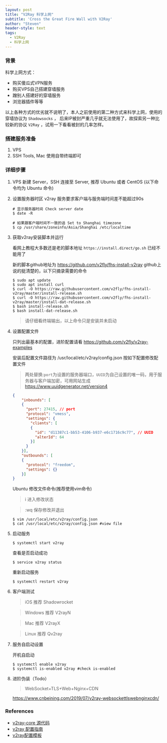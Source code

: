```yaml
---
layout: post
title: "V2Ray 科学上网"
subtitle: 'Cross the Great Fire Wall with V2Ray'
author: "Steven"
header-style: text
tags:
  - V2Ray
  - 科学上网
---
```


### 背景

科学上网方式：

- 购买傻瓜式VPN服务
- 购买VPS自己搭建穿墙服务
- 蹭别人搭建好的穿墙服务
- 浏览器插件等等

以上各种方式的优劣就不说明了，本人之前使用的第二种方式来科学上网，使用的穿墙协议为 `Shadowsocks` ， 后来IP被封严重几乎就无法使用了，故探索另一种比较新的协议 `V2Ray` ，试用一下看看被封的几率怎样。

### 搭建服务准备

1. VPS
2. SSH Tools, Mac 使用自带终端即可 

### 详细步骤

1. VPS 新建 Server，SSH 连接至 Server, 推荐 Ubuntu 或者 CentOS (以下命令均为 Ubuntu 命令)
2. 设置服务器时区 v2ray 服务要求客户端与服务端时间差不能超过90s

    ```console
    # 显示服务器时间 Check server date
    $ date -R 

    # 如果跟客户端时间不一致的话 Set to Shanghai timezone
    $ cp /usr/share/zoneinfo/Asia/Shanghai /etc/localtime

    ```  

3. 获取v2ray安装脚本并运行 

    看网上教程大多数还是老的脚本地址 `https://install.direct/go.sh` 已经不能用了
    
    新的脚本github地址为 https://github.com/v2fly/fhs-install-v2ray
    github上说的挺清楚的，以下只摘录需要的命令

    ```console
    $ sudo apt update
    $ sudo apt install curl
    $ curl -O https://raw.githubusercontent.com/v2fly/fhs-install-v2ray/master/install-release.sh
    $ curl -O https://raw.githubusercontent.com/v2fly/fhs-install-v2ray/master/install-dat-release.sh
    $ bash install-release.sh
    $ bash install-dat-release.sh
    ```

    >请仔细看终端输出，以上命令只是安装并未启动

4. 设置配置文件

    只列出最基本的配置，进阶配置请看 https://github.com/v2fly/v2ray-examples

    安装后配置文件路径为 /usr/local/etc/v2ray/config.json
    按如下配置修改配置文件
    >两处替换:`port`为设置的服务器端口，`UUID`为自己设置的唯一码，用于服务器与客户端加密，可用网站生成 https://www.uuidgenerator.net/version4

    ```json
    {
        "inbounds": [
        {
          "port": 27415, // port
          "protocol": "vmess",
          "settings": {
            "clients": [
            {
              "id": "d11387c1-bb53-4106-b937-e6c1716c9c77", // UUID 
              "alterId": 64
            }]
          }
        }],
        "outbounds": [
        {
          "protocol": "freedom",
          "settings": {}
        }]
    }
    ```

    Ubuntu 修改文件命令(推荐使用vim命令)
    >i 进入修改状态 

    >:wq 保存修改并退出

    ```console
    $ vim /usr/local/etc/v2ray/config.json
    $ cat /usr/local/etc/v2ray/config.json #view file 
    ```

5. 启动服务

    ```console
    $ systemctl start v2ray
    ```

    查看是否启动成功

    ```console
    $ service v2ray status
    ```

    重新启动服务

    ```console
    $ systemctl restart v2ray
    ```

6. 客户端测试

    >iOS  推荐 Shadowrocket 

    >Windows 推荐 V2rayN  

    >Mac 推荐 V2rayX  

    >Linux 推荐 Qv2ray

7. 服务自启动设置

    开机自启动

    ```console
    $ systemctl enable v2ray
    $ systemctl is-enabled v2ray #check is-enabled
    ```

8. 进阶伪装（Todo）

    >WebSocket+TLS+Web+Nginx+CDN

    https://www.cnbeining.com/2019/07/v2ray-websockettlswebnginxcdn/

### References
- [v2ray-core 源代码](https://github.com/v2ray/v2ray-core)
- [v2ray 配置指南](https://toutyrater.github.io)
- [v2ray配置模板](https://github.com/KiriKira/vTemplate)
